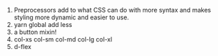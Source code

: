 1. Preprocessors add to what CSS can do with more syntax and makes styling more dynamic and easier to use. 
2. yarn global add less
3. a button mixin!
4. col-xs col-sm col-md col-lg col-xl
5. d-flex


